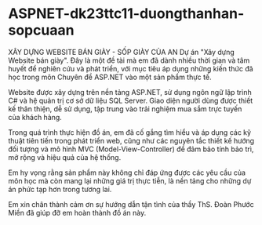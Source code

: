 # ASPNET-dk23ttc11-duongthanhan-sopcuaan
XÂY DỰNG WEBSITE BÁN GIÀY - SỐP GIÀY CỦA AN
Dự án "Xây dựng Website bán giày". 
Đây là một đề tài mà em đã dành nhiều thời gian và tâm huyết để nghiên cứu và phát triển, với mục tiêu áp dụng những kiến thức đã học trong môn Chuyên đề ASP.NET vào một sản phẩm thực tế.

Website được xây dựng trên nền tảng ASP.NET, sử dụng ngôn ngữ lập trình C# và hệ quản trị cơ sở dữ liệu SQL Server. Giao diện người dùng được thiết kế thân thiện, dễ sử dụng, tập trung vào trải nghiệm mua sắm trực tuyến của khách hàng.

Trong quá trình thực hiện đồ án, em đã cố gắng tìm hiểu và áp dụng các kỹ thuật tiên tiến trong phát triển web, cũng như các nguyên tắc thiết kế hướng đối tượng và mô hình MVC (Model-View-Controller) để đảm bảo tính bảo trì, mở rộng và hiệu quả của hệ thống.

Em hy vọng rằng sản phẩm này không chỉ đáp ứng được các yêu cầu của môn học mà còn mang lại những giá trị thực tiễn, là nền tảng cho những dự án phức tạp hơn trong tương lai.

Em xin chân thành cảm ơn sự hướng dẫn tận tình của thầy ThS. Đoàn Phước Miền đã giúp đỡ em hoàn thành đồ án này.
